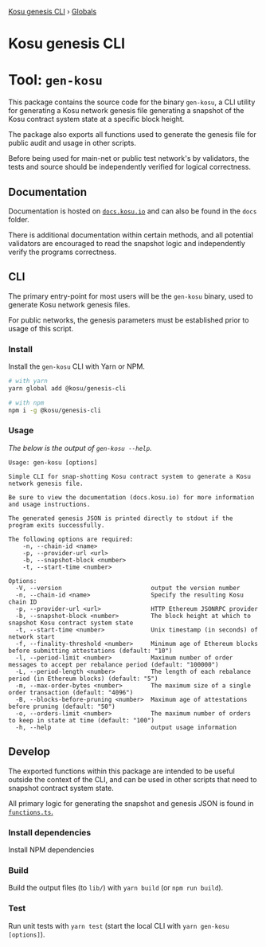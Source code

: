 [Kosu genesis CLI](README.md) › [Globals](globals.md)

# Kosu genesis CLI

# Tool: `gen-kosu`

This package contains the source code for the binary `gen-kosu`, a CLI utility for generating a Kosu network genesis file generating a snapshot of the Kosu contract system state at a specific block height.

The package also exports all functions used to generate the genesis file for public audit and usage in other scripts.

Before being used for main-net or public test network's by validators, the tests and source should be independently verified for logical correctness.

## Documentation

Documentation is hosted on [`docs.kosu.io`](https://docs.kosu.io/) and can also be found in the `docs` folder.

There is additional documentation within certain methods, and all potential validators are encouraged to read the snapshot logic and independently verify the programs correctness.

## CLI

The primary entry-point for most users will be the `gen-kosu` binary, used to generate Kosu network genesis files.

For public networks, the genesis parameters must be established prior to usage of this script.

### Install

Install the `gen-kosu` CLI with Yarn or NPM.

```bash
# with yarn
yarn global add @kosu/genesis-cli

# with npm
npm i -g @kosu/genesis-cli
```

### Usage

_The below is the output of `gen-kosu --help`._

```
Usage: gen-kosu [options]

Simple CLI for snap-shotting Kosu contract system to generate a Kosu network genesis file.

Be sure to view the documentation (docs.kosu.io) for more information and usage instructions.

The generated genesis JSON is printed directly to stdout if the program exits successfully.

The following options are required:
    -n, --chain-id <name>
    -p, --provider-url <url>
    -b, --snapshot-block <number>
    -t, --start-time <number>

Options:
  -V, --version                         output the version number
  -n, --chain-id <name>                 Specify the resulting Kosu chain ID
  -p, --provider-url <url>              HTTP Ethereum JSONRPC provider
  -b, --snapshot-block <number>         The block height at which to snapshot Kosu contract system state
  -t, --start-time <number>             Unix timestamp (in seconds) of network start
  -f, --finality-threshold <number>     Minimum age of Ethereum blocks before submitting attestations (default: "10")
  -l, --period-limit <number>           Maximum number of order messages to accept per rebalance period (default: "100000")
  -L, --period-length <number>          The length of each rebalance period (in Ethereum blocks) (default: "5")
  -m, --max-order-bytes <number>        The maximum size of a single order transaction (default: "4096")
  -B, --blocks-before-pruning <number>  Maximum age of attestations before pruning (default: "50")
  -o, --orders-limit <number>           The maximum number of orders to keep in state at time (default: "100")
  -h, --help                            output usage information
```

## Develop

The exported functions within this package are intended to be useful outside the context of the CLI, and can be used in other scripts that need to snapshot contract system state.

All primary logic for generating the snapshot and genesis JSON is found in [`functions.ts`.](./src/functions.ts)

### Install dependencies

Install NPM dependencies

### Build

Build the output files (to `lib/`) with `yarn build` (or `npm run build`).

### Test

Run unit tests with `yarn test` (start the local CLI with `yarn gen-kosu [options]`).
